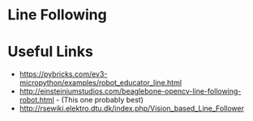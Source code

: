 # Line Following


# Useful Links
  - https://pybricks.com/ev3-micropython/examples/robot_educator_line.html <br>
  - http://einsteiniumstudios.com/beaglebone-opencv-line-following-robot.html - (This one probably best) <br>
  - http://rsewiki.elektro.dtu.dk/index.php/Vision_based_Line_Follower <br>
